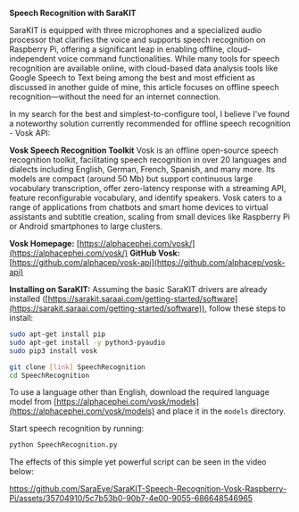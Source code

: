 **Speech Recognition with SaraKIT**

SaraKIT is equipped with three microphones and a specialized audio processor that clarifies the voice and supports speech recognition on Raspberry Pi, offering a significant leap in enabling offline, cloud-independent voice command functionalities. While many tools for speech recognition are available online, with cloud-based data analysis tools like Google Speech to Text being among the best and most efficient as discussed in another guide of mine, this article focuses on offline speech recognition—without the need for an internet connection.

In my search for the best and simplest-to-configure tool, I believe I've found a noteworthy solution currently recommended for offline speech recognition - Vosk API:

**Vosk Speech Recognition Toolkit**
Vosk is an offline open-source speech recognition toolkit, facilitating speech recognition in over 20 languages and dialects including English, German, French, Spanish, and many more. Its models are compact (around 50 Mb) but support continuous large vocabulary transcription, offer zero-latency response with a streaming API, feature reconfigurable vocabulary, and identify speakers. Vosk caters to a range of applications from chatbots and smart home devices to virtual assistants and subtitle creation, scaling from small devices like Raspberry Pi or Android smartphones to large clusters.

**Vosk Homepage:** [https://alphacephei.com/vosk/](https://alphacephei.com/vosk/)
**GitHub Vosk:** [https://github.com/alphacep/vosk-api](https://github.com/alphacep/vosk-api)

**Installing on SaraKIT:**
Assuming the basic SaraKIT drivers are already installed ([https://sarakit.saraai.com/getting-started/software](https://sarakit.saraai.com/getting-started/software)), follow these steps to install:

```bash
sudo apt-get install pip
sudo apt-get install -y python3-pyaudio
sudo pip3 install vosk

git clone [link] SpeechRecognition
cd SpeechRecognition
```

To use a language other than English, download the required language model from [https://alphacephei.com/vosk/models](https://alphacephei.com/vosk/models) and place it in the `models` directory.

Start speech recognition by running:

```bash
python SpeechRecognition.py
```

The effects of this simple yet powerful script can be seen in the video below:

https://github.com/SaraEye/SaraKIT-Speech-Recognition-Vosk-Raspberry-Pi/assets/35704910/5c7b53b0-90b7-4e00-9055-686648546965

